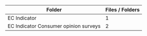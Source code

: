 | Folder                                |   Files / Folders |
|---------------------------------------|-------------------|
| EC Indicator                          |                 1 |
| EC Indicator Consumer opinion surveys |                 2 |